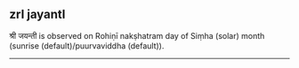 ## zrI jayantI

श्री जयन्ती is observed on Rohiṇī nakṣhatram day of Siṃha (solar) month (sunrise (default)/puurvaviddha (default)).


---

